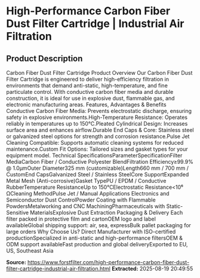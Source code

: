 # High-Performance Carbon Fiber Dust Filter Cartridge | Industrial Air Filtration

## Product Description

Carbon Fiber Dust Filter Cartridge Product Overview Our Carbon Fiber Dust Filter Cartridge is engineered to deliver high-efficiency filtration in environments that demand anti-static, high-temperature, and fine particulate control. With conductive carbon fiber media and durable construction, it is ideal for use in explosive dust, flammable gas, and electronic manufacturing areas. Features, Advantages & Benefits Conductive Carbon Fiber Media: Prevents electrostatic discharge, ensuring safety in explosive environments.High-Temperature Resistance: Operates reliably in temperatures up to 150°C.Pleated Cylindrical Design: Increases surface area and enhances airflow.Durable End Caps & Core: Stainless steel or galvanized steel options for strength and corrosion resistance.Pulse Jet Cleaning Compatible: Supports automatic cleaning systems for reduced maintenance.Custom Fit Options: Tailored sizes and gasket types for your equipment model. Technical SpecificationsParameterSpecificationFilter MediaCarbon Fiber / Conductive Polyester BlendFiltration Efficiency≥99.9% @ 1.0μmOuter Diameter325 mm (customizable)Length660 mm / 700 mm / CustomEnd CapsGalvanized Steel / Stainless SteelCore SupportExpanded Metal Mesh (Anti-corrosive)Gasket TypePU / EPDM / Conductive RubberTemperature ResistanceUp to 150°CElectrostatic Resistance<10⁶ ΩCleaning MethodPulse Jet / Manual Applications Electronics and Semiconductor Dust ControlPowder Coating with Flammable PowdersMetalworking and CNC MachiningPharmaceuticals with Static-Sensitive MaterialsExplosive Dust Extraction Packaging & Delivery Each filter packed in protective film and cartonOEM logo and label availableGlobal shipping support: air, sea, expressBulk pallet packaging for large orders Why Choose Us? Direct Manufacturer with ISO-certified productionSpecialized in anti-static and high-performance filtersOEM & ODM support availableFast production and global deliveryExported to EU, US, Southeast Asia

**Source:** https://www.forstfilter.com/high-performance-carbon-fiber-dust-filter-cartridge-industrial-air-filtration.html
**Extracted:** 2025-08-19 20:49:55
